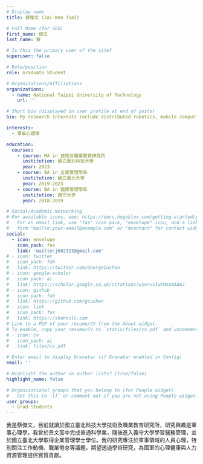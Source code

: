 ```yaml
---
# Display name
title: 蔡傑文 (Jai-Wen Tsai)

# Full Name (for SEO)
first_name: 傑文
last_name: 蔡

# Is this the primary user of the site?
superuser: false

# Role/position
role: Graduate Student

# Organizations/Affiliations
organizations:
  - name: National Taipei University of Technology
    url: ''

# Short bio (displayed in user profile at end of posts)
bio: My research interests include distributed robotics, mobile computing and programmable matter.

interests:
  - 軍事心理學

education:
  courses:
    - course: MA in 技術及職業教育研究所
      institution: 國立臺北科技大學
      year: 2023-
    - course: BA in 企業管理學系
      institution: 國立臺北大學
      year: 2019-2023
    - course: BA in 醫務管理學系
      institution: 義守大學
      year: 2018-2019

# Social/Academic Networking
# For available icons, see: https://docs.hugoblox.com/getting-started/page-builder/#icons
#   For an email link, use "fas" icon pack, "envelope" icon, and a link in the
#   form "mailto:your-email@example.com" or "#contact" for contact widget.
social:
  - icon: envelope
    icon_pack: fas
    link: 'mailto:j602323@gmail.com'
# - icon: twitter
#   icon_pack: fab
#   link: https://twitter.com/GeorgeCushen
# - icon: google-scholar
#   icon_pack: ai
#   link: https://scholar.google.co.uk/citations?user=sIwtMXoAAAAJ
# - icon: github
#   icon_pack: fab
#   link: https://github.com/gcushen
# - icon: link
#   icon_pack: fas
#   link: https://shonnslc.com
# Link to a PDF of your resume/CV from the About widget.
# To enable, copy your resume/CV to `static/files/cv.pdf` and uncomment the lines below.
# - icon: cv
#   icon_pack: ai
#   link: files/cv.pdf

# Enter email to display Gravatar (if Gravatar enabled in Config)
email: ''

# Highlight the author in author lists? (true/false)
highlight_name: false

# Organizational groups that you belong to (for People widget)
#   Set this to `[]` or comment out if you are not using People widget.
user_groups:
  - Grad Students
---
```


我是蔡傑文，目前就讀於國立臺北科技大學技術及職業教育研究所，研究興趣是軍事心理學。我曾於景文高中完成普通科學業，隨後進入義守大學學習醫務管理，並於國立臺北大學取得企業管理學士學位。我的研究專注於軍事領域的人員心理，特別關注工作動機、職業倦怠等議題，期望透過學術研究，為國軍的心理健康與人力資源管理提供實質貢獻。
